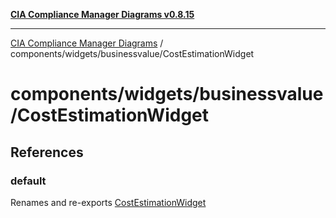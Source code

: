 [**CIA Compliance Manager Diagrams v0.8.15**](../../../../README.md)

***

[CIA Compliance Manager Diagrams](../../../../modules.md) / components/widgets/businessvalue/CostEstimationWidget

# components/widgets/businessvalue/CostEstimationWidget

## References

### default

Renames and re-exports [CostEstimationWidget](../../../variables/CostEstimationWidget.md)
